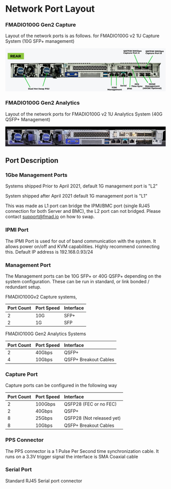 # Network Port Layout

### FMADIO100G Gen2 Capture 

Layout of the network ports is as follows. for FMADIO100G v2 1U Capture System \(10G SFP+ management\)

![FMADIO100G Gen2 1U Capture Port Layout](.gitbook/assets/image%20%2811%29.png)

### FMADIO100G Gen2 Analytics

Layout of the network ports for FMADIO100G v2 1U Analytics System \(40G QSFP+ Management\)

![FMADIO100G Gen2 1U Analytics Port Layout](.gitbook/assets/20210526_fmadio100v2-analytics-rear-1-.jpg)

## **Port Description**

### **1Gbe Management Ports**

Systems shipped Prior to April 2021, default 1G management port is "L2"

System shipped after April 2021 default 1G management port is "L1"

This was made as L1 port can bridge the IPMI/BMC port \(single RJ45 connection for both Server and BMC\), the L2 port can not bridged. Please contact support@fmad.io on how to swap.



### **IPMI Port**

The IPMI Port is used for out of band communication with the system. It allows power on/off and KVM capabilities. Highly recommend connecting this. Default IP address is 192.168.0.93/24

### **Management Port**

The Management ports can be 10G SFP+ or 40G QSFP+ depending on the system configuration. These can be run in standard, or link bonded / redundant setup.

FMADIO100Gv2 Capture systems, 

| Port Count | Port Speed | Interface |
| :--- | :--- | :--- |
| 2 | 10G | SFP+                                     |
| 2 | 1G | SFP |

FMADIO100G Gen2 Analytics Systems

| Port Count | Port Speed | Interface |
| :--- | :--- | :--- |
| 2 | 40Gbps | QSFP+   |
| 4 | 10Gbps | QSFP+ Breakout Cables    |

### **Capture Port**

Capture ports can be configured in the following way

| Port Count | Port Speed | Interface |
| :--- | :--- | :--- |
| 2 | 100Gbps | QSFP28 \(FEC or no FEC\) |
| 2 | 40Gbps | QSFP+ |
| 8 | 25Gbps | QSFP28 \(Not released yet\) |
| 8 | 10Gbps | QSFP+ Breakout Cables |

### **PPS Connector**

The PPS connector is a 1 Pulse Per Second time synchronization cable. It runs on a 3.3V trigger signal the interface is SMA Coaxial cable

### **Serial Port**

Standard RJ45 Serial port connector

